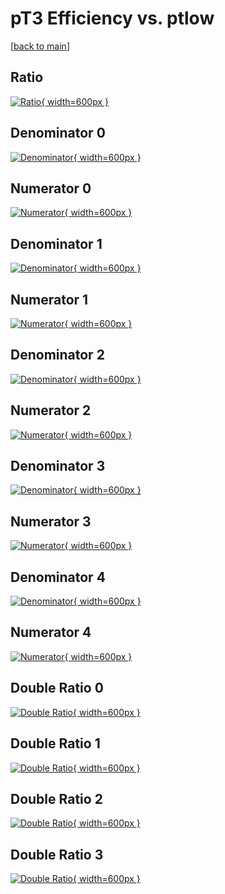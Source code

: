 # pT3 Efficiency vs. ptlow

[[back to main](./)]



## Ratio

[![Ratio](../mtv/var/pT3_vtr_321_-1_eff_ptlow.png){ width=600px }](../mtv/var/pT3_vtr_321_-1_eff_ptlow.pdf)

## Denominator 0

[![Denominator](../mtv/den/pT3_vtr_321_-1_eff_ptlow_den0.png){ width=600px }](../mtv/den/pT3_vtr_321_-1_eff_ptlow_den0.pdf)

## Numerator 0

[![Numerator](../mtv/num/pT3_vtr_321_-1_eff_ptlow_num0.png){ width=600px }](../mtv/num/pT3_vtr_321_-1_eff_ptlow_num0.pdf)

## Denominator 1

[![Denominator](../mtv/den/pT3_vtr_321_-1_eff_ptlow_den1.png){ width=600px }](../mtv/den/pT3_vtr_321_-1_eff_ptlow_den1.pdf)

## Numerator 1

[![Numerator](../mtv/num/pT3_vtr_321_-1_eff_ptlow_num1.png){ width=600px }](../mtv/num/pT3_vtr_321_-1_eff_ptlow_num1.pdf)

## Denominator 2

[![Denominator](../mtv/den/pT3_vtr_321_-1_eff_ptlow_den2.png){ width=600px }](../mtv/den/pT3_vtr_321_-1_eff_ptlow_den2.pdf)

## Numerator 2

[![Numerator](../mtv/num/pT3_vtr_321_-1_eff_ptlow_num2.png){ width=600px }](../mtv/num/pT3_vtr_321_-1_eff_ptlow_num2.pdf)

## Denominator 3

[![Denominator](../mtv/den/pT3_vtr_321_-1_eff_ptlow_den3.png){ width=600px }](../mtv/den/pT3_vtr_321_-1_eff_ptlow_den3.pdf)

## Numerator 3

[![Numerator](../mtv/num/pT3_vtr_321_-1_eff_ptlow_num3.png){ width=600px }](../mtv/num/pT3_vtr_321_-1_eff_ptlow_num3.pdf)

## Denominator 4

[![Denominator](../mtv/den/pT3_vtr_321_-1_eff_ptlow_den4.png){ width=600px }](../mtv/den/pT3_vtr_321_-1_eff_ptlow_den4.pdf)

## Numerator 4

[![Numerator](../mtv/num/pT3_vtr_321_-1_eff_ptlow_num4.png){ width=600px }](../mtv/num/pT3_vtr_321_-1_eff_ptlow_num4.pdf)

## Double Ratio 0

[![Double Ratio](../mtv/ratio/pT3_vtr_321_-1_eff_ptlow_ratio0.png){ width=600px }](../mtv/ratio/pT3_vtr_321_-1_eff_ptlow_ratio0.pdf)

## Double Ratio 1

[![Double Ratio](../mtv/ratio/pT3_vtr_321_-1_eff_ptlow_ratio1.png){ width=600px }](../mtv/ratio/pT3_vtr_321_-1_eff_ptlow_ratio1.pdf)

## Double Ratio 2

[![Double Ratio](../mtv/ratio/pT3_vtr_321_-1_eff_ptlow_ratio2.png){ width=600px }](../mtv/ratio/pT3_vtr_321_-1_eff_ptlow_ratio2.pdf)

## Double Ratio 3

[![Double Ratio](../mtv/ratio/pT3_vtr_321_-1_eff_ptlow_ratio3.png){ width=600px }](../mtv/ratio/pT3_vtr_321_-1_eff_ptlow_ratio3.pdf)

